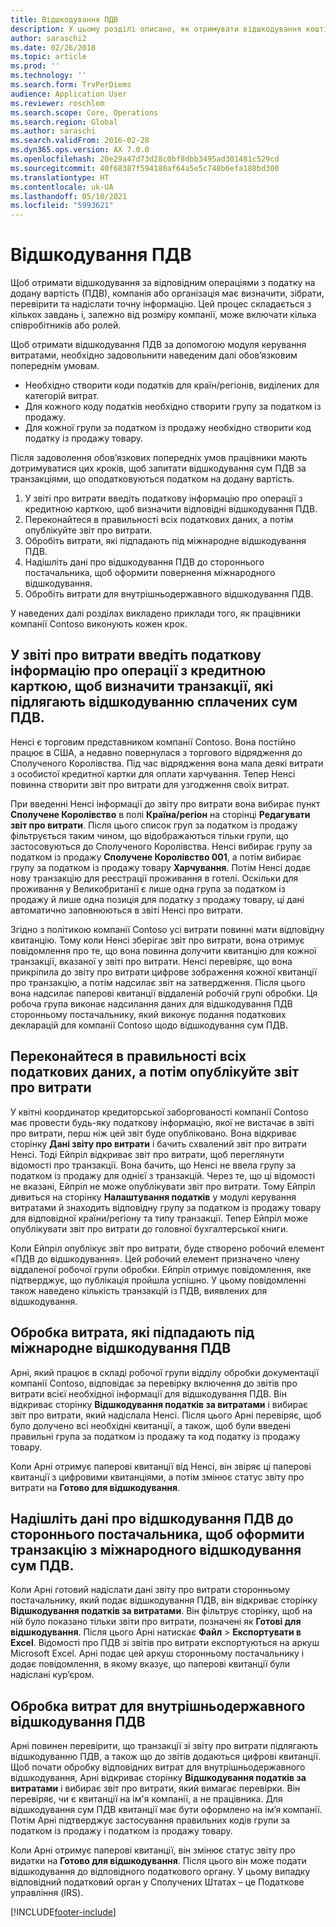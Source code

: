 ```yaml
---
title: Відшкодування ПДВ
description: У цьому розділі описано, як отримувати відшкодування коштів за операціями, що оподатковуються податком на додану вартість (ПДВ).
author: saraschi2
ms.date: 02/26/2018
ms.topic: article
ms.prod: ''
ms.technology: ''
ms.search.form: TrvPerDiems
audience: Application User
ms.reviewer: roschlom
ms.search.scope: Core, Operations
ms.search.region: Global
ms.author: saraschi
ms.search.validFrom: 2016-02-28
ms.dyn365.ops.version: AX 7.0.0
ms.openlocfilehash: 20e29a47d73d28c0bf8dbb3495ad301481c529cd
ms.sourcegitcommit: 40f68387f594180af64a5e5c748b6efa188bd300
ms.translationtype: HT
ms.contentlocale: uk-UA
ms.lasthandoff: 05/10/2021
ms.locfileid: "5993621"
---
```

# <a name="vat-recovery"></a>Відшкодування ПДВ 

Щоб отримати відшкодування за відповідним операціями з податку на додану вартість (ПДВ), компанія або організація має визначити, зібрати, перевірити та надіслати точну інформацію. Цей процес складається з кількох завдань і, залежно від розміру компанії, може включати кілька співробітників або ролей.

Щоб отримати відшкодування ПДВ за допомогою модуля керування витратами, необхідно задовольнити наведеним далі обов’язковим попереднім умовам.

- Необхідно створити коди податків для країн/регіонів, виділених для категорій витрат.
- Для кожного коду податків необхідно створити групу за податком із продажу.
- Для кожної групи за податком із продажу необхідно створити код податку із продажу товару.

Після задоволення обов’язкових попередніх умов працівники мають дотримуватися цих кроків, щоб запитати відшкодування сум ПДВ за транзакціями, що оподатковуються податком на додану вартість.

1. У звіті про витрати введіть податкову інформацію про операції з кредитною карткою, щоб визначити відповідні відшкодування ПДВ.
2. Переконайтеся в правильності всіх податкових даних, а потім опублікуйте звіт про витрати.
3. Обробіть витрати, які підпадають під міжнародне відшкодування ПДВ.
4. Надішліть дані про відшкодування ПДВ до стороннього постачальника, щоб оформити повернення міжнародного відшкодування.
5. Обробіть витрати для внутрішньодержавного відшкодування ПДВ.

У наведених далі розділах викладено приклади того, як працівники компанії Contoso виконують кожен крок.

## <a name="on-an-expense-report-enter-tax-information-about-credit-card-transactions-to-identify-eligible-vat-refunds"></a>У звіті про витрати введіть податкову інформацію про операції з кредитною карткою, щоб визначити транзакції, які підлягають відшкодуванню сплачених сум ПДВ.

Ненсі є торговим представником компанії Contoso. Вона постійно працює в США, а недавно повернулася з торгового відрядження до Сполученого Королівства. Під час відрядження вона мала деякі витрати з особистої кредитної картки для оплати харчування. Тепер Ненсі повинна створити звіт про витрати для узгодження своїх витрат.

При введенні Ненсі інформації до звіту про витрати вона вибирає пункт **Сполучене Королівство** в полі **Країна/регіон** на сторінці **Редагувати звіт про витрати**. Після цього список груп за податком із продажу фільтрується таким чином, що відображаються тільки групи, що застосовуються до Сполученого Королівства. Ненсі вибирає групу за податком із продажу **Сполучене Королівство 001**, а потім вибирає групу за податком із продажу товару **Харчування**. Потім Ненсі додає нову транзакцію для реєстрації проживання в готелі. Оскільки для проживання у Великобританії є лише одна група за податком із продажу й лише одна позиція для податку з продажу товару, ці дані автоматично заповнюються в звіті Ненсі про витрати.

Згідно з політикою компанії Contoso усі витрати повинні мати відповідну квитанцію. Тому коли Ненсі зберігає звіт про витрати, вона отримує повідомлення про те, що вона повинна долучити квитанцію для кожної транзакції, вказаної у звіті про витрати. Ненсі перевіряє, що вона прикріпила до звіту про витрати цифрове зображення кожної квитанції про транзакцію, а потім надсилає звіт на затвердження. Після цього вона надсилає паперові квитанції віддаленій робочій групі обробки. Ця робоча група виконає надсилання даних для відшкодування ПДВ сторонньому постачальнику, який виконує подання податкових декларацій для компанії Contoso щодо відшкодування сум ПДВ.

## <a name="make-sure-that-all-tax-information-is-complete-and-then-post-the-expense-report"></a>Переконайтеся в правильності всіх податкових даних, а потім опублікуйте звіт про витрати

У квітні координатор кредиторської заборгованості компанії Contoso має провести будь-яку податкову інформацію, якої не вистачає в звіті про витрати, перш ніж цей звіт буде опубліковано. Вона відкриває сторінку **Дані звіту про витрати** і бачить схвалений звіт про витрати Ненсі. Тоді Ейпріл відкриває звіт про витрати, щоб переглянути відомості про транзакції. Вона бачить, що Ненсі не ввела групу за податком із продажу для однієї з транзакцій. Через те, що ці відомості не вказані, Ейпріл не може опублікувати звіт про витрати. Тому Ейпріл дивиться на сторінку **Налаштування податків** у модулі керування витратами й знаходить відповідну групу за податком із продажу товару для відповідної країни/регіону та типу транзакції. Тепер Ейпріл може опублікувати звіт про витрати до головної бухгалтерської книги.

Коли Ейпріл опублікує звіт про витрати, буде створено робочий елемент «ПДВ до відшкодування». Цей робочий елемент призначено члену віддаленої робочої групи обробки. Ейпріл отримує повідомлення, яке підтверджує, що публікація пройшла успішно. У цьому повідомленні також наведено кількість транзакцій із ПДВ, виявлених для відшкодування.

## <a name="process-expenses-that-are-eligible-for-international-vat-recovery"></a>Обробка витрата, які підпадають під міжнародне відшкодування ПДВ

Арні, який працює в складі робочої групи відділу обробки документації компанії Contoso, відповідає за перевірку включення до звітів про витрати всієї необхідної інформації для відшкодування ПДВ. Він відкриває сторінку **Відшкодування податків за витратами** і вибирає звіт про витрати, який надіслала Ненсі. Після цього Арні перевіряє, щоб було долучено всі необхідні квитанції, а також, щоб були введені правильні група за податком із продажу та код податку із продажу товару.

Коли Арні отримує паперові квитанції від Ненсі, він звіряє ці паперові квитанції з цифровими квитанціями, а потім змінює статус звіту про витрати на **Готово для відшкодування**.

## <a name="send-vat-recovery-data-to-the-third-party-vendor-to-file-international-recovery-returns"></a>Надішліть дані про відшкодування ПДВ до стороннього постачальника, щоб оформити транзакцію з міжнародного відшкодування сум ПДВ.

Коли Арні готовий надіслати дані звіту про витрати сторонньому постачальнику, який подає відшкодування ПДВ, він відкриває сторінку **Відшкодування податків за витратами**. Він фільтрує сторінку, щоб на ній було показано тільки звіти про витрати, позначені як **Готові для відшкодування**. Після цього Арні натискає **Файл** &gt; **Експортувати в Excel**. Відомості про ПДВ зі звітів про витрати експортуються на аркуш Microsoft Excel. Арні подає цей аркуш сторонньому постачальнику і додає повідомлення, в якому вказує, що паперові квитанції були надіслані кур’єром.

## <a name="process-expenses-for-domestic-vat-recovery"></a>Обробка витрат для внутрішньодержавного відшкодування ПДВ

Арні повинен перевірити, що транзакції зі звіту про витрати підлягають відшкодуванню ПДВ, а також що до звітів додаються цифрові квитанції. Щоб почати обробку відповідних витрат для внутрішньодержавного відшкодування, Арні відкриває сторінку **Відшкодування податків за витратами** і вибирає звіт про витрати, який вимагає перевірки. Він перевіряє, чи є квитанції на ім'я компанії, а не працівника. Для відшкодування сум ПДВ квитанції має бути оформлено на ім’я компанії. Потім Арні підтверджує застосування правильних кодів групи за податком із продажу і податком із продажу товару.

Коли Арні отримує паперові квитанції, він змінює статус звіту про видатки на **Готово для відшкодування**. Після цього він може подати відшкодування до відповідного податкового органу. У цьому випадку відповідний податковий орган у Сполучених Штатах – це Податкове управління (IRS).


[!INCLUDE[footer-include](../includes/footer-banner.md)]